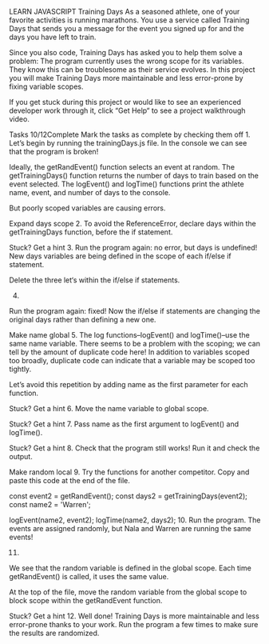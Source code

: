 LEARN JAVASCRIPT
Training Days
As a seasoned athlete, one of your favorite activities is running marathons. You use a service called Training Days that sends you a message for the event you signed up for and the days you have left to train.

Since you also code, Training Days has asked you to help them solve a problem: The program currently uses the wrong scope for its variables. They know this can be troublesome as their service evolves. In this project you will make Training Days more maintainable and less error-prone by fixing variable scopes.

If you get stuck during this project or would like to see an experienced developer work through it, click “Get Help“ to see a project walkthrough video.

Tasks
10/12Complete
Mark the tasks as complete by checking them off
1.
Let’s begin by running the trainingDays.js file. In the console we can see that the program is broken!

Ideally, the getRandEvent() function selects an event at random. The getTrainingDays() function returns the number of days to train based on the event selected. The logEvent() and logTime() functions print the athlete name, event, and number of days to the console.

But poorly scoped variables are causing errors.

Expand days scope
2.
To avoid the ReferenceError, declare days within the getTrainingDays function, before the if statement.


Stuck? Get a hint
3.
Run the program again: no error, but days is undefined! New days variables are being defined in the scope of each if/else if statement.

Delete the three let‘s within the if/else if statements.

4.
Run the program again: fixed! Now the if/else if statements are changing the original days rather than defining a new one.

Make name global
5.
The log functions–logEvent() and logTime()–use the same name variable. There seems to be a problem with the scoping; we can tell by the amount of duplicate code here! In addition to variables scoped too broadly, duplicate code can indicate that a variable may be scoped too tightly.

Let’s avoid this repetition by adding name as the first parameter for each function.


Stuck? Get a hint
6.
Move the name variable to global scope.


Stuck? Get a hint
7.
Pass name as the first argument to logEvent() and logTime().


Stuck? Get a hint
8.
Check that the program still works! Run it and check the output.

Make random local
9.
Try the functions for another competitor. Copy and paste this code at the end of the file.

const event2 = getRandEvent();
const days2 = getTrainingDays(event2);
const name2 = 'Warren';

logEvent(name2, event2);
logTime(name2, days2);
10.
Run the program. The events are assigned randomly, but Nala and Warren are running the same events!

11.
We see that the random variable is defined in the global scope. Each time getRandEvent() is called, it uses the same value.

At the top of the file, move the random variable from the global scope to block scope within the getRandEvent function.


Stuck? Get a hint
12.
Well done! Training Days is more maintainable and less error-prone thanks to your work. Run the program a few times to make sure the results are randomized.
